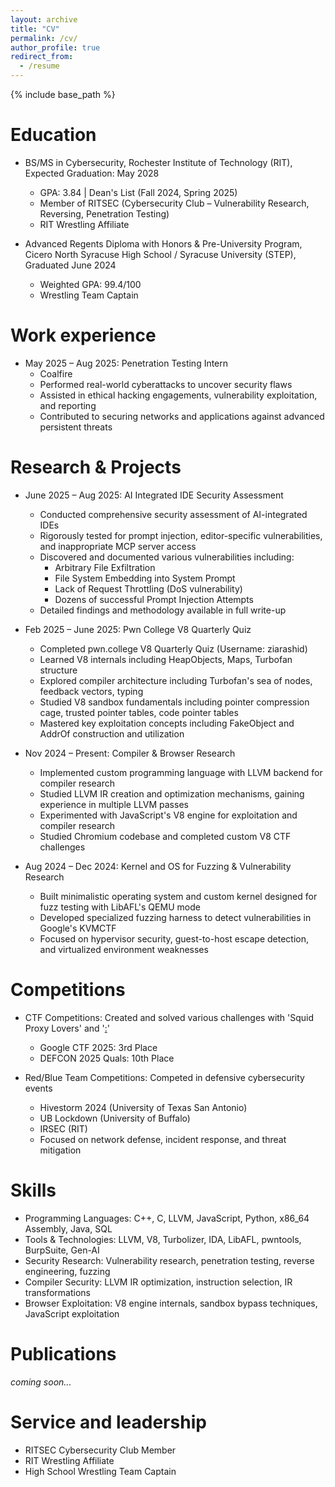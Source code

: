 ```yaml
---
layout: archive
title: "CV"
permalink: /cv/
author_profile: true
redirect_from:
  - /resume
---
```


{% include base_path %}

Education
======
* BS/MS in Cybersecurity, Rochester Institute of Technology (RIT), Expected Graduation: May 2028
  * GPA: 3.84 | Dean's List (Fall 2024, Spring 2025)
  * Member of RITSEC (Cybersecurity Club – Vulnerability Research, Reversing, Penetration Testing)
  * RIT Wrestling Affiliate

* Advanced Regents Diploma with Honors & Pre-University Program, Cicero North Syracuse High School / Syracuse University (STEP), Graduated June 2024
  * Weighted GPA: 99.4/100
  * Wrestling Team Captain

Work experience
======
* May 2025 – Aug 2025: Penetration Testing Intern
  * Coalfire
  * Performed real-world cyberattacks to uncover security flaws
  * Assisted in ethical hacking engagements, vulnerability exploitation, and reporting
  * Contributed to securing networks and applications against advanced persistent threats

Research & Projects
======
* June 2025 – Aug 2025: AI Integrated IDE Security Assessment
  * Conducted comprehensive security assessment of AI-integrated IDEs
  * Rigorously tested for prompt injection, editor-specific vulnerabilities, and inappropriate MCP server access
  * Discovered and documented various vulnerabilities including:
    - Arbitrary File Exfiltration
    - File System Embedding into System Prompt
    - Lack of Request Throttling (DoS vulnerability)
    - Dozens of successful Prompt Injection Attempts
  * Detailed findings and methodology available in full write-up

* Feb 2025 – June 2025: Pwn College V8 Quarterly Quiz
  * Completed pwn.college V8 Quarterly Quiz (Username: ziarashid)
  * Learned V8 internals including HeapObjects, Maps, Turbofan structure
  * Explored compiler architecture including Turbofan's sea of nodes, feedback vectors, typing
  * Studied V8 sandbox fundamentals including pointer compression cage, trusted pointer tables, code pointer tables
  * Mastered key exploitation concepts including FakeObject and AddrOf construction and utilization

* Nov 2024 – Present: Compiler & Browser Research
  * Implemented custom programming language with LLVM backend for compiler research
  * Studied LLVM IR creation and optimization mechanisms, gaining experience in multiple LLVM passes
  * Experimented with JavaScript's V8 engine for exploitation and compiler research
  * Studied Chromium codebase and completed custom V8 CTF challenges

* Aug 2024 – Dec 2024: Kernel and OS for Fuzzing & Vulnerability Research
  * Built minimalistic operating system and custom kernel designed for fuzz testing with LibAFL's QEMU mode
  * Developed specialized fuzzing harness to detect vulnerabilities in Google's KVMCTF
  * Focused on hypervisor security, guest-to-host escape detection, and virtualized environment weaknesses

Competitions
======
* CTF Competitions: Created and solved various challenges with 'Squid Proxy Lovers' and '[:](SLICES)'
  * Google CTF 2025: 3rd Place
  * DEFCON 2025 Quals: 10th Place

* Red/Blue Team Competitions: Competed in defensive cybersecurity events
  * Hivestorm 2024 (University of Texas San Antonio)
  * UB Lockdown (University of Buffalo)
  * IRSEC (RIT)
  * Focused on network defense, incident response, and threat mitigation

Skills
======
* Programming Languages: C++, C, LLVM, JavaScript, Python, x86_64 Assembly, Java, SQL
* Tools & Technologies: LLVM, V8, Turbolizer, IDA, LibAFL, pwntools, BurpSuite, Gen-AI
* Security Research: Vulnerability research, penetration testing, reverse engineering, fuzzing
* Compiler Security: LLVM IR optimization, instruction selection, IR transformations
* Browser Exploitation: V8 engine internals, sandbox bypass techniques, JavaScript exploitation

Publications
======
  _coming soon..._  
  
Service and leadership
======
* RITSEC Cybersecurity Club Member
* RIT Wrestling Affiliate
* High School Wrestling Team Captain
